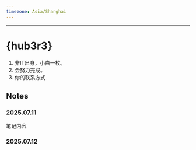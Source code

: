 ```yaml
---
timezone: Asia/Shanghai
---
```



---

# {hub3r3}

1. 非IT出身，小白一枚。
2. 会努力完成。
3. 你的联系方式

## Notes

<!-- Content_START -->

### 2025.07.11

笔记内容

### 2025.07.12

<!-- Content_END -->
